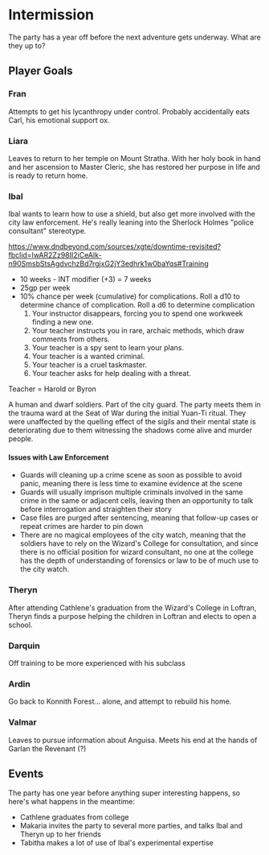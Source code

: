 # Intermission
The party has a year off before the next adventure gets underway. What are they up to?

## Player Goals

### Fran
Attempts to get his lycanthropy under control. Probably accidentally eats Carl, his emotional support ox.

### Liara
Leaves to return to her temple on Mount Stratha. With her holy book in hand and her ascension to Master Cleric, she has restored her purpose in life and is ready to return home.

### Ibal
Ibal wants to learn how to use a shield, but also get more involved with the city law enforcement. He's really leaning into the Sherlock Holmes "police consultant" stereotype.

https://www.dndbeyond.com/sources/xgte/downtime-revisited?fbclid=IwAR2Zz98II2iCeAlk-n90SmsbStsAgdvchzBd7rgjxG2jY3edhrk1w0baYqs#Training
* 10 weeks - INT modifier (+3) = 7 weeks
* 25gp per week
* 10% chance per week (cumulative) for complications. Roll a d10 to determine chance of complication. Roll a d6 to determine complication
  1. Your instructor disappears, forcing you to spend one workweek finding a new one.
  2. Your teacher instructs you in rare, archaic methods, which draw comments from others.
  3. Your teacher is a spy sent to learn your plans.
  4. Your teacher is a wanted criminal.
  5. Your teacher is a cruel taskmaster.
  6. Your teacher asks for help dealing with a threat.

Teacher = Harold or Byron

A human and dwarf soldiers. Part of the city guard. The party meets them in the trauma ward at the Seat of War during the initial Yuan-Ti ritual. They were unaffected by the quelling effect of the sigils and their mental state is deteriorating due to them witnessing the shadows come alive and murder people.

#### Issues with Law Enforcement
* Guards will cleaning up a crime scene as soon as possible to avoid panic, meaning there is less time to examine evidence at the scene
* Guards will usually imprison multiple criminals involved in the same crime in the same or adjacent cells, leaving then an opportunity to talk before interrogation and straighten their story
* Case files are purged after sentencing, meaning that follow-up cases or repeat crimes are harder to pin down
* There are no magical employees of the city watch, meaning that the soldiers have to rely on the Wizard's College for consultation, and since there is no official position for wizard consultant, no one at the college has the depth of understanding of forensics or law to be of much use to the city watch.

### Theryn
After attending Cathlene's graduation from the Wizard's College in Loftran, Theryn finds a purpose helping the children in Loftran and elects to open a school.

### Darquin
Off training to be more experienced with his subclass

### Ardin
Go back to Konnith Forest... alone, and attempt to rebuild his home.

### Valmar
Leaves to pursue information about Anguisa. Meets his end at the hands of Garlan the Revenant (?)

## Events
The party has one year before anything super interesting happens, so here's what happens in the meantime:
* Cathlene graduates from college
* Makaria invites the party to several more parties, and talks Ibal and Theryn up to her friends
* Tabitha makes a lot of use of Ibal's experimental expertise
